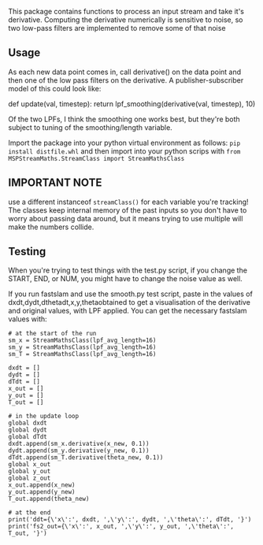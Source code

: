 This package contains functions to process an input stream and take it's 
derivative. Computing the derivative numerically is sensitive to noise, so two 
low-pass filters are implemented to remove some of that noise

## Usage
As each new data point comes in, call derivative() on the data point and then
one of the low pass filters on the derivative. A publisher-subscriber model of
this could look like:

def update(val, timestep):
    return lpf_smoothing(derivative(val, timestep), 10)

Of the two LPFs, I think the smoothing one works best, but they're both subject
to tuning of the smoothing/length variable.

Import the package into your python virtual environment as follows:
`pip install distfile.whl`
and then import into your python scrips with
`from MSPStreamMaths.StreamClass import StreamMathsClass`


## IMPORTANT NOTE
use a different instanceof `streamClass()` for each variable you're tracking!
The classes keep internal memory of the past inputs so you don't have to worry
about passing data around, but it means trying to use multiple will make the
numbers collide.


## Testing
When you're trying to test things with the test.py script, if you change
the START, END, or NUM, you might have to change the noise value as well.

If you run fastslam and use the smooth.py test script, paste in the values of
dxdt,dydt,dthetadt,x,y,thetaobtained to get a visualisation of the derivative and
original values, with LPF applied. You can get the necessary fastslam values with:
````
# at the start of the run
sm_x = StreamMathsClass(lpf_avg_length=16)
sm_y = StreamMathsClass(lpf_avg_length=16)
sm_T = StreamMathsClass(lpf_avg_length=16)

dxdt = []
dydt = []
dTdt = []
x_out = []
y_out = []
T_out = []

# in the update loop
global dxdt
global dydt
global dTdt
dxdt.append(sm_x.derivative(x_new, 0.1))
dydt.append(sm_y.derivative(y_new, 0.1))
dTdt.append(sm_T.derivative(theta_new, 0.1))
global x_out
global y_out
global z_out
x_out.append(x_new)
y_out.append(y_new)
T_out.append(theta_new)

# at the end
print('ddt={\'x\':', dxdt, ',\'y\':', dydt, ',\'theta\':', dTdt, '}')
print('fs2_out={\'x\':', x_out, ',\'y\':', y_out, ',\'theta\':', T_out, '}')
````
